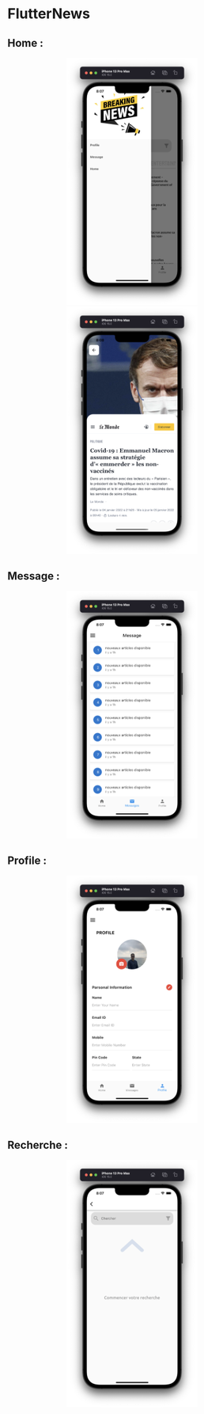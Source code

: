 # FlutterNews

<h2> Home : </h2>
<p align="center">
  <img src="Screen/Capture%20d%E2%80%99%C3%A9cran%202022-01-09%20%C3%A0%208.07.47%20p.m..png" alt="flutter alarm clock app" height=500 title="Screenshot">
  <img src="Screen/Capture%20d’écran%202022-01-09%20à%208.08.11%20p.m..png" alt="flutter alarm clock app" height=500 title="Screenshot">

</p>
<h2> Message : </h2>
<p align="center">
  <img src="Screen/Capture%20d’écran%202022-01-09%20à%208.07.51%20p.m..png" alt="flutter alarm clock app" height=500 title="Screenshot">
</p>
<h2> Profile : </h2>
<p align="center">
  <img src="Screen/Capture%20d’écran%202022-01-09%20à%208.07.54%20p.m..png" alt="flutter alarm clock app" height=500 title="Screenshot">
</p>
<h2> Recherche : </h2>
<p align="center">
  <img src="Screen/Capture%20d’écran%202022-01-09%20à%208.07.59%20p.m..png" alt="flutter alarm clock app" height=500 title="Screenshot">
</p>
